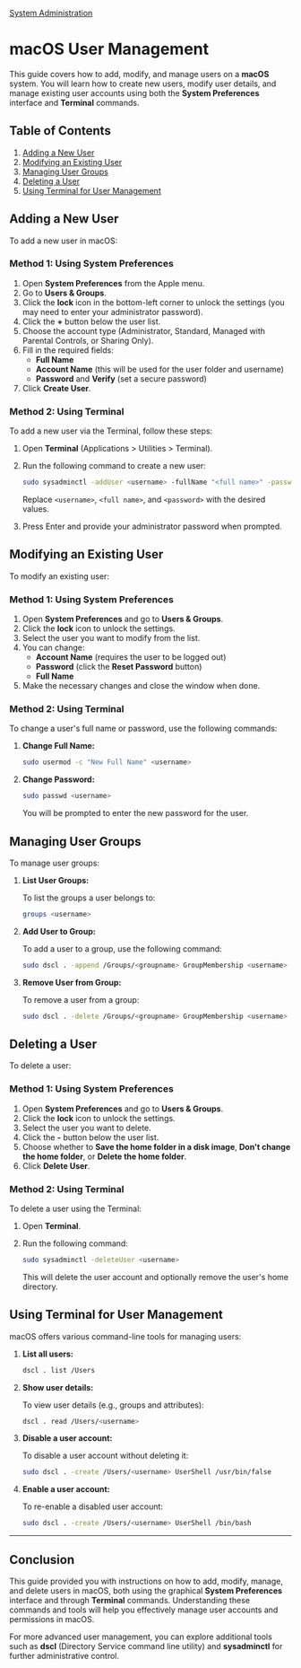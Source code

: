 [System Administration](../README.md)
# macOS User Management

This guide covers how to add, modify, and manage users on a **macOS** system. You will learn how to create new users, modify user details, and manage existing user accounts using both the **System Preferences** interface and **Terminal** commands.

## Table of Contents

1. [Adding a New User](#adding-a-new-user)
2. [Modifying an Existing User](#modifying-an-existing-user)
3. [Managing User Groups](#managing-user-groups)
4. [Deleting a User](#deleting-a-user)
5. [Using Terminal for User Management](#using-terminal-for-user-management)

## Adding a New User

To add a new user in macOS:

### Method 1: Using System Preferences

1. Open **System Preferences** from the Apple menu.
2. Go to **Users & Groups**.
3. Click the **lock** icon in the bottom-left corner to unlock the settings (you may need to enter your administrator password).
4. Click the **+** button below the user list.
5. Choose the account type (Administrator, Standard, Managed with Parental Controls, or Sharing Only).
6. Fill in the required fields:
   - **Full Name**
   - **Account Name** (this will be used for the user folder and username)
   - **Password** and **Verify** (set a secure password)
7. Click **Create User**.

### Method 2: Using Terminal

To add a new user via the Terminal, follow these steps:

1. Open **Terminal** (Applications > Utilities > Terminal).
2. Run the following command to create a new user:

    ```bash
    sudo sysadminctl -addUser <username> -fullName "<full name>" -password "<password>"
    ```

   Replace `<username>`, `<full name>`, and `<password>` with the desired values.

3. Press Enter and provide your administrator password when prompted.

## Modifying an Existing User

To modify an existing user:

### Method 1: Using System Preferences

1. Open **System Preferences** and go to **Users & Groups**.
2. Click the **lock** icon to unlock the settings.
3. Select the user you want to modify from the list.
4. You can change:
   - **Account Name** (requires the user to be logged out)
   - **Password** (click the **Reset Password** button)
   - **Full Name**
5. Make the necessary changes and close the window when done.

### Method 2: Using Terminal

To change a user's full name or password, use the following commands:

1. **Change Full Name:**

    ```bash
    sudo usermod -c "New Full Name" <username>
    ```

2. **Change Password:**

    ```bash
    sudo passwd <username>
    ```

   You will be prompted to enter the new password for the user.

## Managing User Groups

To manage user groups:

1. **List User Groups:**

    To list the groups a user belongs to:

    ```bash
    groups <username>
    ```

2. **Add User to Group:**

    To add a user to a group, use the following command:

    ```bash
    sudo dscl . -append /Groups/<groupname> GroupMembership <username>
    ```

3. **Remove User from Group:**

    To remove a user from a group:

    ```bash
    sudo dscl . -delete /Groups/<groupname> GroupMembership <username>
    ```

## Deleting a User

To delete a user:

### Method 1: Using System Preferences

1. Open **System Preferences** and go to **Users & Groups**.
2. Click the **lock** icon to unlock the settings.
3. Select the user you want to delete.
4. Click the **-** button below the user list.
5. Choose whether to **Save the home folder in a disk image**, **Don't change the home folder**, or **Delete the home folder**.
6. Click **Delete User**.

### Method 2: Using Terminal

To delete a user using the Terminal:

1. Open **Terminal**.
2. Run the following command:

    ```bash
    sudo sysadminctl -deleteUser <username>
    ```

   This will delete the user account and optionally remove the user's home directory.

## Using Terminal for User Management

macOS offers various command-line tools for managing users:

1. **List all users:**

    ```bash
    dscl . list /Users
    ```

2. **Show user details:**

    To view user details (e.g., groups and attributes):

    ```bash
    dscl . read /Users/<username>
    ```

3. **Disable a user account:**

    To disable a user account without deleting it:

    ```bash
    sudo dscl . -create /Users/<username> UserShell /usr/bin/false
    ```

4. **Enable a user account:**

    To re-enable a disabled user account:

    ```bash
    sudo dscl . -create /Users/<username> UserShell /bin/bash
    ```

---

## Conclusion

This guide provided you with instructions on how to add, modify, manage, and delete users in macOS, both using the graphical **System Preferences** interface and through **Terminal** commands. Understanding these commands and tools will help you effectively manage user accounts and permissions in macOS.

For more advanced user management, you can explore additional tools such as **dscl** (Directory Service command line utility) and **sysadminctl** for further administrative control.
